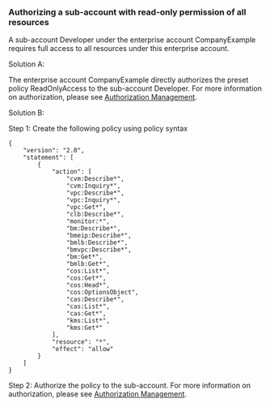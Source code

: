 ### Authorizing a sub-account with read-only permission of all resources

A sub-account Developer under the enterprise account CompanyExample requires full access to all resources under this enterprise account.

Solution A:

The enterprise account CompanyExample directly authorizes the preset policy ReadOnlyAccess to the sub-account Developer. For more information on authorization, please see [Authorization Management](https://intl.cloud.tencent.com/document/product/598/10602).

Solution B:

Step 1: Create the following policy using policy syntax
```
{
    "version": "2.0",
    "statement": [
        {
            "action": [
                "cvm:Describe*",
                "cvm:Inquiry*",
                "vpc:Describe*",
                "vpc:Inquiry*",
                "vpc:Get*",
                "clb:Describe*",
                "monitor:*",  
                "bm:Describe*",
                "bmeip:Describe*",
                "bmlb:Describe*",
                "bmvpc:Describe*",
                "bm:Get*",
                "bmlb:Get*",
                "cos:List*",
                "cos:Get*",
                "cos:Head*",
                "cos:OptionsObject",
                "cas:Describe*",
                "cas:List*",
                "cas:Get*",
                "kms:List*",
                "kms:Get*"                
            ],
            "resource": "*",
            "effect": "allow"
        }
    ]
}
```

Step 2: Authorize the policy to the sub-account. For more information on authorization, please see [Authorization Management](https://intl.cloud.tencent.com/document/product/598/10602).


